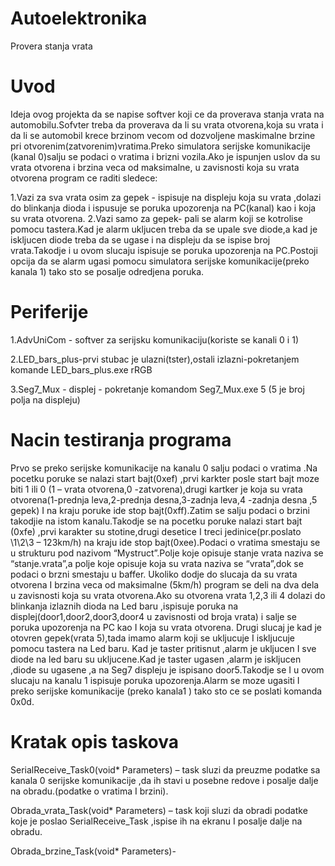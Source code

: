 # Autoelektronika
Provera stanja vrata
# Uvod
Ideja ovog projekta da se napise softver koji ce da proverava stanja vrata na automobilu.Sofvter treba da proverava da li su vrata otvorena,koja su vrata i da li se automobil krece brzinom vecom od dozvoljene maskimalne brzine pri otvorenim(zatvorenim)vratima.Preko simulatora serijske komunikacije (kanal 0)salju se podaci o vratima i brizni vozila.Ako je ispunjen uslov da su vrata otvorena i brzina veca od maksimalne, u zavisnosti koja su vrata otvorena program ce raditi sledece:

1.Vazi za sva vrata osim za gepek - ispisuje na displeju koja su vrata ,dolazi do blinkanja dioda i ispusuje se poruka upozorenja na PC(kanal) kao  i koja su vrata otvorena.
2.Vazi samo za gepek- pali se alarm koji se kotrolise pomocu tastera.Kad je alarm ukljucen treba da se upale sve diode,a kad je iskljucen diode treba da se ugase i na displeju  da se ispise broj vrata.Takodje i u ovom slucaju ispisuje se poruka upozorenja na PC.Postoji opcija da se alarm ugasi pomocu simulatora serijske komunikacije(preko kanala 1) tako sto se posalje odredjena poruka.
# Periferije 
1.AdvUniCom - softver za serijsku komunikaciju(koriste se kanali 0 i 1)

2.LED_bars_plus-prvi stubac je ulazni(tster),ostali izlazni-pokretanjem komande LED_bars_plus.exe rRGB

3.Seg7_Mux - displej - pokretanje komandom Seg7_Mux.exe 5 (5 je broj polja na displeju)
# Nacin testiranja programa
Prvo se preko serijske komunikacije na kanalu 0 salju podaci o vratima .Na pocetku poruke se nalazi start bajt(0xef) ,prvi karkter posle start bajt moze biti 1 ili 0 (1 – vrata otvorena,0 -zatvorena),drugi kartker je koja su vrata otvorena(1-prednja leva,2-prednja desna,3-zadnja leva,4 -zadnja desna ,5 gepek) I na kraju poruke ide stop bajt(0xff).Zatim se salju podaci o brzini takodjie na istom kanalu.Takodje se na pocetku poruke nalazi start bajt (0xfe) ,prvi karakter su stotine,drugi desetice I treci jedinice(pr.poslato \1\2\3 – 123km/h) na kraju ide stop bajt(0xee).Podaci o vratima smestaju se u strukturu pod nazivom “Mystruct”.Polje koje opisuje stanje vrata naziva se “stanje.vrata”,a polje koje opisuje koja su vrata naziva se “vrata”,dok se podaci o brzni smestaju u baffer. Ukoliko dodje do slucaja da su vrata otvorena I brzina veca od maksimalne (5km/h) program se deli na dva dela u zavisnosti koja su vrata otvorena.Ako su otvorena vrata 1,2,3 ili 4 dolazi do blinkanja  izlaznih dioda na Led baru ,ispisuje  poruka na displej(door1,door2,door3,door4 u zavisnosti od broja vrata) i salje se poruka upozorenja na PC  kao I koja su vrata otvorena.
Drugi slucaj je kad je otovren gepek(vrata 5),tada imamo alarm koji se ukljucuje  I iskljucuje pomocu tastera na Led baru. Kad je taster pritisnut ,alarm je ukljucen I  sve diode na led baru su ukljucene.Kad je taster ugasen ,alarm je iskljucen ,diode su ugasene ,a na Seg7 displeju  je ispisano door5.Takodje se I u ovom slucaju na kanalu 1 ispisuje poruka upozorenja.Alarm se moze ugasiti I preko serijske komunikacije (preko kanala1 ) tako sto ce se poslati komanda 0x0d.
# Kratak opis taskova
SerialReceive_Task0(void* Parameters) – task sluzi da preuzme podatke sa kanala 0 serijske komunikacije ,da ih stavi u posebne redove  i posalje dalje na obradu.(podatke o vratima I brzini).

Obrada_vrata_Task(void* Parameters) – task koji sluzi da obradi podatke koje je poslao 
SerialReceive_Task  ,ispise ih na ekranu I posalje dalje na obradu.

Obrada_brzine_Task(void* Parameters)- 


